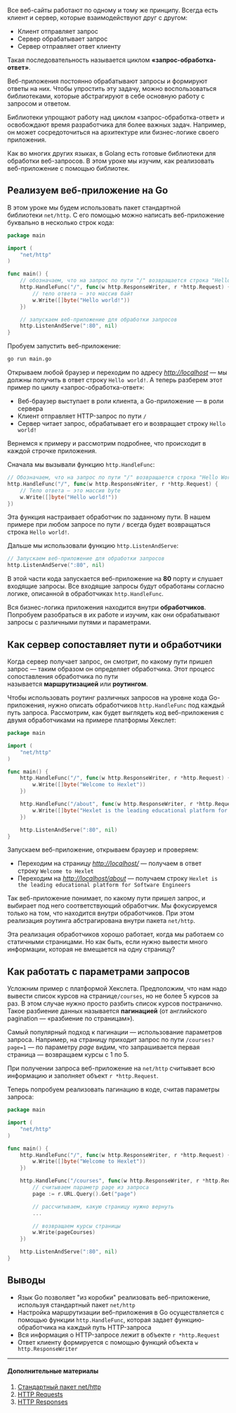 Все веб-сайты работают по одному и тому же принципу. Всегда есть клиент и сервер, которые взаимодействуют друг с другом:

-   Клиент отправляет запрос
-   Сервер обрабатывает запрос
-   Сервер отправляет ответ клиенту

Такая последовательность называется циклом **«запрос-обработка-ответ»**.

Веб-приложения постоянно обрабатывают запросы и формируют ответы на них. Чтобы упростить эту задачу, можно воспользоваться библиотеками, которые абстрагируют в себе основную работу с запросом и ответом.

Библиотеки упрощают работу над циклом «запрос-обработка-ответ» и освобождают время разработчика для более важных задач. Например, он может сосредоточиться на архитектуре или бизнес-логике своего приложения.

Как во многих других языках, в Golang есть готовые библиотеки для обработки веб-запросов. В этом уроке мы изучим, как реализовать веб-приложение с помощью библиотек.

## Реализуем веб-приложение на Go

В этом уроке мы будем использовать пакет стандартной библиотеки `net/http`. С его помощью можно написать веб-приложение буквально в несколько строк кода:

```go
package main

import (
    "net/http"
)

func main() {
    // обозначаем, что на запрос по пути "/" возвращается строка "Hello World"
    http.HandleFunc("/", func(w http.ResponseWriter, r *http.Request) {
        // тело ответа — это массив байт
        w.Write([]byte("Hello world!"))
    })

    // запускаем веб-приложение для обработки запросов
    http.ListenAndServe(":80", nil)
}
```

Пробуем запустить веб-приложение:

```bash
go run main.go
```

Открываем любой браузер и переходим по адресу _[http://localhost](http://localhost/)_ — мы должны получить в ответ строку `Hello world!`. А теперь разберем этот пример по циклу «запрос-обработка-ответ»:

-   Веб-браузер выступает в роли клиента, а Go-приложение — в роли сервера
-   Клиент отправляет HTTP-запрос по пути `/`
-   Сервер читает запрос, обрабатывает его и возвращает строку `Hello world!`

Вернемся к примеру и рассмотрим подробнее, что происходит в каждой строчке приложения.

Сначала мы вызывали функцию `http.HandleFunc`:

```go
// Обозначаем, что на запрос по пути "/" возвращается строка "Hello World!"
http.HandleFunc("/", func(w http.ResponseWriter, r *http.Request) {
    // Тело ответа — это массив byte
    w.Write([]byte("Hello world!"))
})
```

Эта функция настраивает обработчик по заданному пути. В нашем примере при любом запросе по пути `/` всегда будет возвращаться строка `Hello world!`.

Дальше мы использовали функцию `http.ListenAndServe`:

```go
// Запускаем веб-приложение для обработки запросов
http.ListenAndServe(":80", nil)
```

В этой части кода запускается веб-приложение на **80** порту и слушает входящие запросы. Все входящие запросы будут обработаны согласно логике, описанной в обработчиках `http.HandleFunc`.

Вся бизнес-логика приложения находится внутри **обработчиков**. Попробуем разобраться в их работе и изучим, как они обрабатывают запросы с различными путями и параметрами.

## Как сервер сопоставляет пути и обработчики

Когда сервер получает запрос, он смотрит, по какому пути пришел запрос — таким образом он определяет обработчика. Этот процесс сопоставления обработчика по пути называется **маршрутизацией** или **роутингом**.

Чтобы использовать роутинг различных запросов на уровне кода Go-приложения, нужно описать обработчиков `http.HandleFunc` под каждый путь запроса. Рассмотрим, как будет выглядеть код веб-приложения с двумя обработчиками на примере платформы Хекслет:

```go
package main

import (
    "net/http"
)

func main() {
    http.HandleFunc("/", func(w http.ResponseWriter, r *http.Request) {
        w.Write([]byte("Welcome to Hexlet"))
    })

    http.HandleFunc("/about", func(w http.ResponseWriter, r *http.Request) {
        w.Write([]byte("Hexlet is the leading educational platform for Software Engineers"))
    })

    http.ListenAndServe(":80", nil)
}
```

Запускаем веб-приложение, открываем браузер и проверяем:

-   Переходим на страницу _[http://localhost/](http://localhost/)_ — получаем в ответ строку `Welcome to Hexlet`
-   Переходим на _[http://localhost/about](http://localhost/about)_ — получаем строку `Hexlet is the leading educational platform for Software Engineers`

Так веб-приложение понимает, по какому пути пришел запрос, и выбирает под него соответствующий обработчик. Мы фокусируемся только на том, что находится внутри обработчиков. При этом реализация роутинга абстрагирована внутри пакета `net/http`.

Эта реализация обработчиков хорошо работает, когда мы работаем со статичными страницами. Но как быть, если нужно вывести много информации, которая не вмещается на одну страницу?

## Как работать с параметрами запросов

Усложним пример с платформой Хекслета. Предположим, что нам надо вывести список курсов на странице`/courses`, но не более 5 курсов за раз. В этом случае нужно просто разбить список курсов постранично. Такое разбиение данных называется **пагинацией** (от английского pagination — «разбиение по страницам»).

Самый популярный подход к пагинации — использование параметров запроса. Например, на страницу приходит запрос по пути `/courses?page=1` — по параметру _page_ видим, что запрашивается первая страница — возвращаем курсы с 1 по 5.

При получении запроса веб-приложение на `net/http` считывает всю информацию и заполняет объект `r *http.Request`.

Теперь попробуем реализовать пагинацию в коде, считав параметры запроса:

```go
package main

import (
    "net/http"
)

func main() {
    http.HandleFunc("/", func(w http.ResponseWriter, r *http.Request) {
        w.Write([]byte("Welcome to Hexlet"))
    })

    http.HandleFunc("/courses", func(w http.ResponseWriter, r *http.Request) {
        // считываем параметр page из запроса
        page := r.URL.Query().Get("page")

        // рассчитываем, какую страницу нужно вернуть
        ...

        // возвращаем курсы страницы
        w.Write(pageCourses)
    })

    http.ListenAndServe(":80", nil)
}
```

## Выводы

-   Язык Go позволяет "из коробки" реализовать веб-приложение, используя стандартный пакет `net/http`
-   Настройка маршрутизации веб-приложения в Go осуществляется с помощью функции `http.HandleFunc`, которая задает функцию-обработчика на каждый путь HTTP-запроса
-   Вся информация о HTTP-запросе лежит в объекте `r *http.Request`
-   Ответ клиенту формируется с помощью функций объекта `w http.ResponseWriter`

---

#### Дополнительные материалы

1.  [Стандартный пакет net/http](https://pkg.go.dev/net/http)
2.  [HTTP Requests](https://developer.mozilla.org/en-US/docs/Web/HTTP/Messages#http_requests)
3.  [HTTP Responses](https://developer.mozilla.org/en-US/docs/Web/HTTP/Messages#http_responses)
